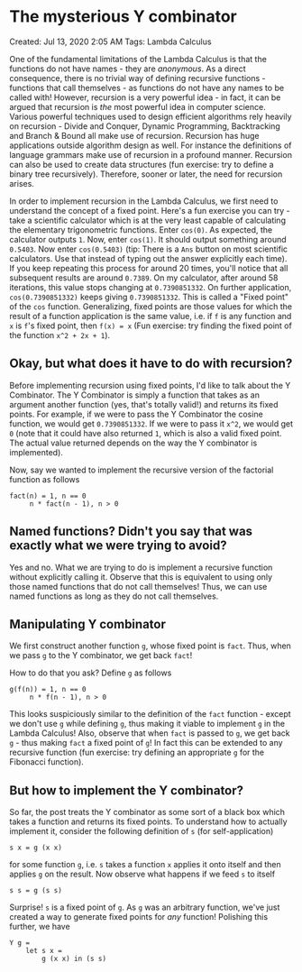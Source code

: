 # The mysterious Y combinator

Created: Jul 13, 2020 2:05 AM
Tags: Lambda Calculus

One of the fundamental limitations of the Lambda Calculus is that the functions
do not have names - they are *anonymous*. As a direct consequence, there is no
trivial way of defining recursive functions - functions that call themselves -
as functions do not have any names to be called with! However, recursion is a
very powerful idea - in fact, it can be argued that recursion is *the* most
powerful idea in computer science. Various powerful techniques used to design
efficient algorithms rely heavily on recursion - Divide and Conquer, Dynamic
Programming, Backtracking and Branch & Bound all make use of recursion.
Recursion has huge applications outside algorithm design as well. For instance
the definitions of language grammars make use of recursion in a profound manner.
Recursion can also be used to create data structures (fun exercise: try to
define a binary tree recursively). Therefore, sooner or later, the need for
recursion arises.

In order to implement recursion in the Lambda Calculus, we first need to
understand the concept of a fixed point. Here's a fun exercise you can try -
take a scientific calculator which is at the very least capable of calculating
the elementary trigonometric functions. Enter `cos(0)`. As expected, the
calculator outputs `1`. Now, enter `cos(1)`. It should output something around
`0.5403`. Now enter `cos(0.5403)` (tip: There is a `Ans` button on most
scientific calculators. Use that instead of typing out the answer explicitly
each time). If you keep repeating this process for around 20 times, you'll
notice that all subsequent results are around `0.7389`. On my calculator, after
around 58 iterations, this value stops changing at `0.7390851332`. On further
application, `cos(0.7390851332)` keeps giving `0.7390851332`. This is called a
"Fixed point" of the `cos` function. Generalizing, fixed points are those values
for which the result of a function application is the same value, i.e. if `f` is
any function and `x` is `f`'s fixed point, then `f(x) = x` (Fun exercise: try
finding the fixed point of the function `x^2 + 2x + 1`).

## Okay, but what does it have to do with recursion?

Before implementing recursion using fixed points, I'd like to talk about the Y
Combinator. The Y Combinator is simply a function that takes as an argument
another function (yes, that's totally valid!) and returns its fixed points. For
example, if we were to pass the Y Combinator the cosine function, we would get
`0.7390851332`. If we were to pass it `x^2`, we would get `0` (note that it
could have also returned `1`, which is also a valid fixed point. The actual
value returned depends on the way the Y combinator is implemented).

Now, say we wanted to implement the recursive version of the factorial function
as follows

```
fact(n) = 1, n == 0
     n * fact(n - 1), n > 0

```

## Named functions? Didn't you say that was exactly what we were trying to avoid?

Yes and no. What we are trying to do is implement a recursive function without
explicitly calling it. Observe that this is equivalent to using only those named
functions that do not call themselves! Thus, we can use named functions as long
as they do not call themselves.

## Manipulating Y combinator

We first construct another function `g`, whose fixed point is `fact`. Thus, when
we pass `g` to the Y combinator, we get back `fact`!

How to do that you ask? Define `g` as follows

```
g(f(n)) = 1, n == 0
     n * f(n - 1), n > 0

```

This looks suspiciously similar to the definition of the `fact` function -
except we don't use `g` while defining `g`, thus making it viable to implement
`g` in the Lambda Calculus! Also, observe that when `fact` is passed to `g`, we
get back `g` - thus making `fact` a fixed point of `g`! In fact this can be
extended to any recursive function (fun exercise: try defining an appropriate
`g` for the Fibonacci function).

## But how to implement the Y combinator?

So far, the post treats the Y combinator as some sort of a black box which takes
a function and returns its fixed points. To understand how to actually implement
it, consider the following definition of `s` (for self-application)

```
s x = g (x x)

```

for some function `g`, i.e. `s` takes a function `x` applies it onto itself and
then applies `g` on the result. Now observe what happens if we feed `s` to
itself

```
s s = g (s s)

```

Surprise! `s` is a fixed point of `g`. As `g` was an arbitrary function, we've
just created a way to generate fixed points for *any* function! Polishing this
further, we have

```
Y g =
    let s x =
        g (x x) in (s s)
```